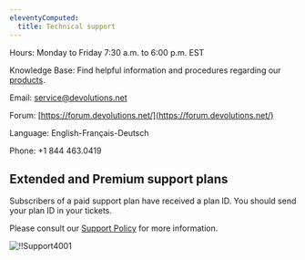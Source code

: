 ```yaml
---
eleventyComputed:
  title: Technical support
---
```

Hours: Monday to Friday 7:30 a.m. to 6:00 p.m. EST

Knowledge Base: Find helpful information and procedures regarding our [products](/kb/hub-business/).

Email: [service@devolutions.net](mailto:service@devolutions.net)

Forum: [https://forum.devolutions.net/](https://forum.devolutions.net/)

Language: English-Français-Deutsch

Phone: +1 844 463.0419

## Extended and Premium support plans
Subscribers of a paid support plan have received a plan ID. You should send your plan ID in your tickets.

Please consult our [Support Policy](https://cdn.devolutions.net/documents/legal/eula/support-level-addendum-en.pdf) for more information.

![!!Support4001](https://webdevolutions.azureedge.net/docs/en/hub/Support4001.png)

